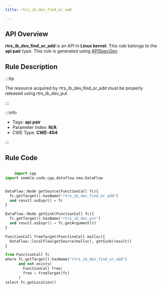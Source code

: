 ```yaml
---
title: rtrs_ib_dev_find_or_add

---
```



## API Overview
**rtrs_ib_dev_find_or_add** is an API in **Linux kernel**. This rule belongs to the **api pair** type. This rule is generated using [APISpecGen](../../tools/APISpecGen).
## Rule Description

:::tip

The resource acquired by rtrs_ib_dev_find_or_add must be properly released using rtrs_ib_dev_put

:::

:::info

- Tags: **api pair**
- Parameter Index: **N/A**
- CWE Type: **CWE-404**

:::

## Rule Code
```python

    import cpp
import semmle.code.cpp.dataflow.new.DataFlow


DataFlow::Node getSource(FunctionCall fc){
  fc.getTarget().hasName("rtrs_ib_dev_find_or_add")
  and result.asExpr() = fc
}

DataFlow::Node getSink(FunctionCall fc){
  fc.getTarget().hasName("rtrs_ib_dev_put")
  and result.asExpr() = fc.getArgument(0)
}

FunctionCall freeTarget(FunctionCall malloc){
  DataFlow::localFlow(getSource(malloc), getSink(result))
}

from FunctionCall fc
where fc.getTarget().hasName("rtrs_ib_dev_find_or_add")
      and not exists(
        FunctionCall free| 
        free = freeTarget(fc)
      )
select fc.getLocation()

    
```